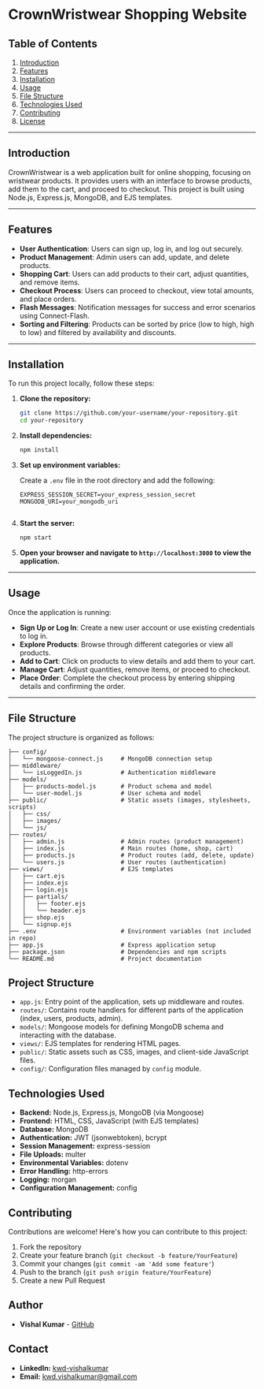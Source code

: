 
# CrownWristwear Shopping Website

## Table of Contents

1. [Introduction](#introduction)
2. [Features](#features)
3. [Installation](#installation)
4. [Usage](#usage)
5. [File Structure](#file-structure)
6. [Technologies Used](#technologies-used)
7. [Contributing](#contributing)
8. [License](#license)

---

## Introduction

CrownWristwear is a web application built for online shopping, focusing on wristwear products. It provides users with an interface to browse products, add them to the cart, and proceed to checkout. This project is built using Node.js, Express.js, MongoDB, and EJS templates.

---

## Features

- **User Authentication**: Users can sign up, log in, and log out securely.
- **Product Management**: Admin users can add, update, and delete products.
- **Shopping Cart**: Users can add products to their cart, adjust quantities, and remove items.
- **Checkout Process**: Users can proceed to checkout, view total amounts, and place orders.
- **Flash Messages**: Notification messages for success and error scenarios using Connect-Flash.
- **Sorting and Filtering**: Products can be sorted by price (low to high, high to low) and filtered by availability and discounts.

---

## Installation

To run this project locally, follow these steps:

1. **Clone the repository:**

   ```bash
   git clone https://github.com/your-username/your-repository.git
   cd your-repository
   ```

2. **Install dependencies:**

   ```bash
   npm install
   ```

3. **Set up environment variables:**

   Create a `.env` file in the root directory and add the following:

   ```plaintext
   EXPRESS_SESSION_SECRET=your_express_session_secret
   MONGODB_URI=your_mongodb_uri
  

4. **Start the server:**

   ```bash
   npm start
   ```

5. **Open your browser and navigate to `http://localhost:3000` to view the application.**

---

## Usage

Once the application is running:

- **Sign Up or Log In**: Create a new user account or use existing credentials to log in.
- **Explore Products**: Browse through different categories or view all products.
- **Add to Cart**: Click on products to view details and add them to your cart.
- **Manage Cart**: Adjust quantities, remove items, or proceed to checkout.
- **Place Order**: Complete the checkout process by entering shipping details and confirming the order.

---

## File Structure

The project structure is organized as follows:

```
├── config/
│   └── mongoose-connect.js     # MongoDB connection setup
├── middleware/
│   └── isLoggedIn.js           # Authentication middleware
├── models/
│   ├── products-model.js       # Product schema and model
│   └── user-model.js           # User schema and model
├── public/                     # Static assets (images, stylesheets, scripts)
│   ├── css/
│   ├── images/
│   └── js/
├── routes/
│   ├── admin.js                # Admin routes (product management)
│   ├── index.js                # Main routes (home, shop, cart)
│   ├── products.js             # Product routes (add, delete, update)
│   └── users.js                # User routes (authentication)
├── views/                      # EJS templates
│   ├── cart.ejs
│   ├── index.ejs
│   ├── login.ejs
│   ├── partials/
│   │   ├── footer.ejs
│   │   └── header.ejs
│   ├── shop.ejs
│   └── signup.ejs
├── .env                        # Environment variables (not included in repo)
├── app.js                      # Express application setup
├── package.json                # Dependencies and npm scripts
└── README.md                   # Project documentation
```
## Project Structure

-   `app.js`: Entry point of the application, sets up middleware and routes.
-   `routes/`: Contains route handlers for different parts of the application (index, users, products, admin).
-   `models/`: Mongoose models for defining MongoDB schema and interacting with the database.
-   `views/`: EJS templates for rendering HTML pages.
-   `public/`: Static assets such as CSS, images, and client-side JavaScript files.
-   `config/`: Configuration files managed by `config` module.


## Technologies Used

-   **Backend:** Node.js, Express.js, MongoDB (via Mongoose)
-   **Frontend:** HTML, CSS, JavaScript (with EJS templates)
-   **Database:** MongoDB
-   **Authentication:** JWT (jsonwebtoken), bcrypt
-   **Session Management:** express-session
-   **File Uploads:** multer
-   **Environmental Variables:** dotenv
-   **Error Handling:** http-errors
-   **Logging:** morgan
-   **Configuration Management:** config



## Contributing

Contributions are welcome! Here's how you can contribute to this project:

1. Fork the repository
2. Create your feature branch (`git checkout -b feature/YourFeature`)
3. Commit your changes (`git commit -am 'Add some feature'`)
4. Push to the branch (`git push origin feature/YourFeature`)
5. Create a new Pull Request

## Author

-   **Vishal Kumar** - [GitHub](https://github.com/superuser-vishal)

## Contact

-   **LinkedIn:** [kwd-vishalkumar](https://linkedin.com/in/kwd-vishalkumar/)
-   **Email:** kwd.vishalkumar@gmail.com
